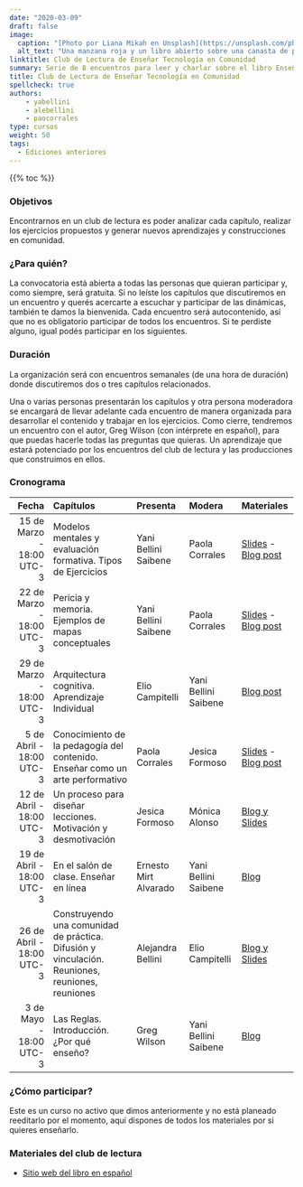 ```yaml
---
date: "2020-03-09"
draft: false
image:
  caption: "[Photo por Liana Mikah en Unsplash](https://unsplash.com/photos/2t4Ji-nARqA)"
  alt_text: "Una manzana roja y un libro abierto sobre una canasta de picnic  Foto de Liana Mikah."
linktitle: Club de Lectura de Enseñar Tecnología en Comunidad
summary: Serie de 8 encuentros para leer y charlar sobre el libro Enseñar Tecnología en Comunidad de Greg Wilson. 
title: Club de Lectura de Enseñar Tecnología en Comunidad
spellcheck: true
authors: 
    - yabellini
    - alebellini
    - paocorrales
type: cursos
weight: 50
tags:
  - Ediciones anteriores
---
```


{{% toc %}}

### Objetivos 

Encontrarnos en un club de lectura es poder analizar cada capítulo, realizar los ejercicios propuestos y generar nuevos aprendizajes y construcciones en comunidad.

### ¿Para quién?

La convocatoria está abierta a todas las personas que quieran participar y, como siempre, será gratuita. Si no leíste los capítulos que discutiremos en un encuentro y querés acercarte a escuchar y participar de las dinámicas, también te damos la bienvenida. Cada encuentro será autocontenido, así que no es obligatorio participar de todos los encuentros. Si te perdiste alguno, igual podés participar en los siguientes.


### Duración

La organización será con encuentros semanales (de una hora de duración) donde discutiremos dos o tres capítulos relacionados. 

Una o varias personas presentarán los capítulos y otra persona moderadora se encargará de llevar adelante cada encuentro de manera organizada para desarrollar el contenido y trabajar en los ejercicios. Como cierre, tendremos un encuentro con el autor, Greg Wilson (con intérprete en español), para que puedas hacerle todas las preguntas que quieras. Un aprendizaje que estará potenciado por los encuentros del club de lectura y las producciones que construimos en ellos.


### Cronograma 


|  Fecha |  Capítulos  | Presenta | Modera | Materiales |
| ---:  | :----------- | :----------- | :----------- | :----------- |
|15 de Marzo - 18:00 UTC-3 |Modelos mentales y evaluación formativa. Tipos de Ejercicios | Yani Bellini Saibene| Paola Corrales | [Slides](https://docs.google.com/presentation/d/12_vkEBWM57yRy86Nd3hLqqDEr_jqhYjgTuDPyuvNOM8/edit?usp=sharing) - [Blog post](https://www.metadocencia.org/post/club_de_lectura_t3_dia1/) |
|22 de Marzo - 18:00 UTC-3|Pericia y memoria. Ejemplos de mapas conceptuales | Yani Bellini Saibene | Paola Corrales |[Slides](https://docs.google.com/presentation/d/1hQwa8SXLH1iYzY06pTvh7oit1rOUmUB_wzB__O8DhrU/edit?usp=sharing) - [Blog post](https://www.metadocencia.org/post/club_de_lectura_t3_dia2/)|
|29 de Marzo - 18:00 UTC-3|Arquitectura cognitiva. Aprendizaje Individual | Elio Campitelli | Yani Bellini Saibene |[Blog post](https://www.metadocencia.org/post/club_de_lectura_t3_dia3/)|
|5 de Abril - 18:00 UTC-3|Conocimiento de la pedagogía del contenido. Enseñar como un arte performativo| Paola Corrales | Jesica Formoso |[Slides](https://docs.google.com/presentation/d/1aeTj5DcjaOIh7WF1VqD5dmiiPuucadvB3bxRQCP7zR0/edit?usp=sharing) - [Blog post](https://www.metadocencia.org/post/club_de_lectura_t3_dia4/)|
|12 de Abril - 18:00 UTC-3| Un proceso para diseñar lecciones. Motivación y desmotivación | Jesica Formoso | Mónica Alonso |[Blog y Slides](https://www.metadocencia.org/post/club_de_lectura_t3_dia5/)|
|19 de Abril - 18:00 UTC-3| En el salón de clase. Enseñar en línea |Ernesto Mirt Alvarado | Yani Bellini Saibene | [Blog](https://www.metadocencia.org/post/club_de_lectura_t3_dia6/)|
|26 de Abril - 18:00 UTC-3| Construyendo una comunidad de práctica. Difusión y vinculación. Reuniones, reuniones, reuniones | Alejandra Bellini | Elio Campitelli |[Blog y Slides](https://www.metadocencia.org/post/club_de_lectura_t3_dia7/)|
|3 de Mayo - 18:00 UTC-3| Las Reglas. Introducción. ¿Por qué enseño? | Greg Wilson | Yani Bellini Saibene |[Blog](https://www.metadocencia.org/post/club_de_lectura_t3_dia8/)|

### ¿Cómo participar?

Este es un curso no activo que dimos anteriormente y no está planeado reeditarlo por el momento, aquí dispones de todos los materiales por si quieres enseñarlo.


### Materiales del club de lectura

* [Sitio web del libro en español](https://teachtogether.tech/es/index.html)

